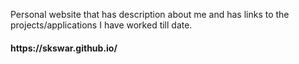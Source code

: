 Personal website that has description about me and has links to the projects/applications I have worked till date.
<br>
<h4>https://skswar.github.io/</h4>
